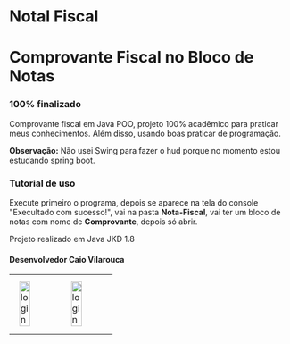 # Notal Fiscal
 
<h1>Comprovante Fiscal no Bloco de Notas</h1>
<h3>100% finalizado</h3>
<p>Comprovante fiscal em Java POO, projeto 100% acadêmico para praticar meus conhecimentos. Além disso, usando boas praticar de programação.</p>
<p><strong>Observação:</strong> Não usei Swing para fazer o hud porque no momento estou estudando spring boot.</p>
<h3><strong>Tutorial de uso</strong></h3>
<p>Execute primeiro o programa, depois se aparece na tela do console "Execultado com sucesso!", vai na pasta <strong>Nota-Fiscal</strong>, vai ter um bloco de notas com nome de <strong>Comprovante</strong>, depois só abrir.</p>
<p>Projeto realizado em Java JKD 1.8</p>
<h4>Desenvolvedor Caio Vilarouca</h4>
<center>
   <table>
     <tr>
       <td>
         <img alt="login" height="50%" style="margin: 10px" src="https://github.com/CaioVilarouca/Nota-Fiscal/blob/main/Console.PNG"/> 
       </td>
       <td>
         <img alt="login" height="50%" style="margin: 10px" src="https://github.com/CaioVilarouca/Nota-Fiscal/blob/main/bloco%20de%20notas.PNG"/> 
       </td>
     </tr>
   </table>
</center>
